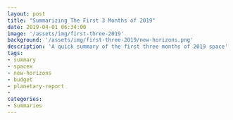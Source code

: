 ```yaml
---
layout: post
title: "Summarizing The First 3 Months of 2019"
date: 2019-04-01 06:34:00
image: '/assets/img/first-three-2019'
background: '/assets/img/first-three-2019/new-horizons.png'
description: 'A quick summary of the first three months of 2019 space'
tags:
- summary
- spacex
- new-horizons
- budget
- planetary-report
- 
categories:
- Summaries
---
```


